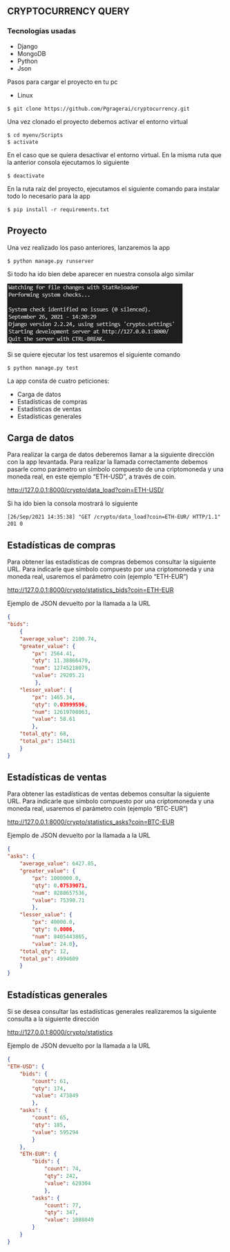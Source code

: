 ## CRYPTOCURRENCY QUERY #

### Tecnologías usadas

* Django
* MongoDB
* Python
* Json

Pasos para cargar el proyecto en tu pc 

* Linux

```console
$ git clone https://github.com/Pgragerai/cryptocurrency.git
```

Una vez clonado el proyecto debemos activar el entorno virtual 

```console
$ cd myenv/Scripts
$ activate
```

En el caso que se quiera desactivar el entorno virtual. En la misma ruta que la anterior consola ejecutamos lo siguiente 

```console
$ deactivate
```

En la ruta raíz del proyecto, ejecutamos el siguiente comando para instalar todo lo necesario para la app

```console
$ pip install -r requirements.txt
```

## Proyecto

Una vez realizado los paso anteriores, lanzaremos la app

```console
$ python manage.py runserver   
```

Si todo ha ido bien debe aparecer en nuestra consola algo similar

![alt text](project-img/consola1.png)

Si se quiere ejecutar los test usaremos el siguiente comando

```console
$ python manage.py test 
```

La app consta de cuatro peticiones: 

* Carga de datos
* Estadísticas de compras
* Estadísticas de ventas
* Estadísticas generales

## Carga de datos

Para realizar la carga de datos deberemos llamar a la siguiente dirección con la app levantada. Para realizar la llamada correctamente debemos pasarle como parámetro un símbolo compuesto de una criptomoneda y una moneda real, en este ejemplo “ETH-USD”, a través de coin.

http://127.0.0.1:8000/crypto/data_load?coin=ETH-USD/

Si ha ido bien la consola mostrará lo siguiente

```console
[26/Sep/2021 14:35:38] "GET /crypto/data_load?coin=ETH-EUR/ HTTP/1.1" 201 0
```

## Estadísticas de compras

Para obtener las estadísticas de compras debemos consultar la siguiente URL. Para indicarle que símbolo compuesto por una criptomoneda y una moneda real, usaremos el parámetro coin (ejemplo “ETH-EUR”)

http://127.0.0.1:8000/crypto/statistics_bids?coin=ETH-EUR

Ejemplo de JSON devuelto por la llamada a la URL

```json
{
"bids":
    {
    "average_value": 2100.74,
    "greater_value": {
        "px": 2564.41, 
        "qty": 11.38866479, 
        "num": 12745218079, 
        "value": 29205.21
         }, 
    "lesser_value": {
        "px": 1465.34,
        "qty": 0.03999596,
        "num": 12619708063,
        "value": 58.61
        },
    "total_qty": 68,
    "total_px": 154431
    }
}
```

## Estadísticas de ventas

Para obtener las estadísticas de ventas debemos consultar la siguiente URL. Para indicarle que símbolo compuesto por una criptomoneda y una moneda real, usaremos el parámetro coin (ejemplo “BTC-EUR”)

http://127.0.0.1:8000/crypto/statistics_asks?coin=BTC-EUR

Ejemplo de JSON devuelto por la llamada a la URL

```json
{
"asks": {
    "average_value": 6427.85,
    "greater_value": {
        "px": 1000000.0,
        "qty": 0.07539071,
        "num": 8288657536,
        "value": 75390.71
        },
    "lesser_value": {
        "px": 40000.0,
        "qty": 0.0006,
        "num": 8405443865,
        "value": 24.0},
    "total_qty": 12,
    "total_px": 4994609
    }
}
```

## Estadísticas generales

Si se desea consultar las estadísticas generales realizaremos la siguiente consulta a la siguiente dirección 

http://127.0.0.1:8000/crypto/statistics

Ejemplo de JSON devuelto por la llamada a la URL

```json
{
"ETH-USD": {
    "bids": {
        "count": 61,
        "qty": 174,
        "value": 473849
        }, 
    "asks": {
        "count": 65,
        "qty": 185,
        "value": 595294
        }
    },
    "ETH-EUR": {
        "bids": {
            "count": 74,
            "qty": 242,
            "value": 629304
            },
        "asks": {
            "count": 77,
            "qty": 347,
            "value": 1088049
        }
    }
}
```

